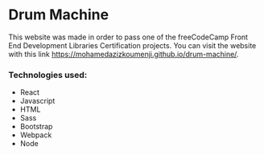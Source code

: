 # Drum Machine
This website was made in order to pass one of the freeCodeCamp Front End Development Libraries Certification projects. You can visit the website with this link https://mohamedazizkoumenji.github.io/drum-machine/.
### Technologies used:
- React
- Javascript
- HTML
- Sass
- Bootstrap
- Webpack
- Node
